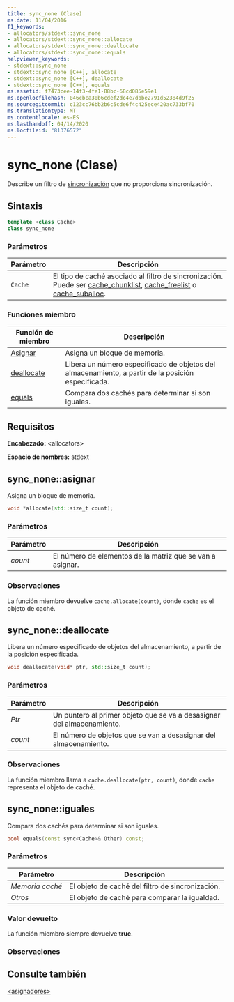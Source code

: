 ```yaml
---
title: sync_none (Clase)
ms.date: 11/04/2016
f1_keywords:
- allocators/stdext::sync_none
- allocators/stdext::sync_none::allocate
- allocators/stdext::sync_none::deallocate
- allocators/stdext::sync_none::equals
helpviewer_keywords:
- stdext::sync_none
- stdext::sync_none [C++], allocate
- stdext::sync_none [C++], deallocate
- stdext::sync_none [C++], equals
ms.assetid: f7473cee-14f3-4fe1-88bc-68cd085e59e1
ms.openlocfilehash: 046cbca30b6cdef2dc4e7dbbe2791d52384d9f25
ms.sourcegitcommit: c123cc76bb2b6c5cde6f4c425ece420ac733bf70
ms.translationtype: MT
ms.contentlocale: es-ES
ms.lasthandoff: 04/14/2020
ms.locfileid: "81376572"
---
```

# <a name="sync_none-class"></a>sync_none (Clase)

Describe un filtro de [sincronización](../standard-library/allocators-header.md) que no proporciona sincronización.

## <a name="syntax"></a>Sintaxis

```cpp
template <class Cache>
class sync_none
```

### <a name="parameters"></a>Parámetros

|Parámetro|Descripción|
|---------------|-----------------|
|`Cache`|El tipo de caché asociado al filtro de sincronización. Puede ser [cache_chunklist](../standard-library/cache-chunklist-class.md), [cache_freelist](../standard-library/cache-freelist-class.md) o [cache_suballoc](../standard-library/cache-suballoc-class.md).|

### <a name="member-functions"></a>Funciones miembro

|Función de miembro|Descripción|
|-|-|
|[Asignar](#allocate)|Asigna un bloque de memoria.|
|[deallocate](#deallocate)|Libera un número especificado de objetos del almacenamiento, a partir de la posición especificada.|
|[equals](#equals)|Compara dos cachés para determinar si son iguales.|

## <a name="requirements"></a>Requisitos

**Encabezado:** \<allocators>

**Espacio de nombres:** stdext

## <a name="sync_noneallocate"></a><a name="allocate"></a>sync_none::asignar

Asigna un bloque de memoria.

```cpp
void *allocate(std::size_t count);
```

### <a name="parameters"></a>Parámetros

|Parámetro|Descripción|
|---------------|-----------------|
|*count*|El número de elementos de la matriz que se van a asignar.|

### <a name="remarks"></a>Observaciones

La función miembro devuelve `cache.allocate(count)`, donde `cache` es el objeto de caché.

## <a name="sync_nonedeallocate"></a><a name="deallocate"></a>sync_none::deallocate

Libera un número especificado de objetos del almacenamiento, a partir de la posición especificada.

```cpp
void deallocate(void* ptr, std::size_t count);
```

### <a name="parameters"></a>Parámetros

|Parámetro|Descripción|
|---------------|-----------------|
|*Ptr*|Un puntero al primer objeto que se va a desasignar del almacenamiento.|
|*count*|El número de objetos que se van a desasignar del almacenamiento.|

### <a name="remarks"></a>Observaciones

La función miembro llama a `cache.deallocate(ptr, count)`, donde `cache` representa el objeto de caché.

## <a name="sync_noneequals"></a><a name="equals"></a>sync_none::iguales

Compara dos cachés para determinar si son iguales.

```cpp
bool equals(const sync<Cache>& Other) const;
```

### <a name="parameters"></a>Parámetros

|Parámetro|Descripción|
|---------------|-----------------|
|*Memoria caché*|El objeto de caché del filtro de sincronización.|
|*Otros*|El objeto de caché para comparar la igualdad.|

### <a name="return-value"></a>Valor devuelto

La función miembro siempre devuelve **true**.

### <a name="remarks"></a>Observaciones

## <a name="see-also"></a>Consulte también

[\<asignadores>](../standard-library/allocators-header.md)
